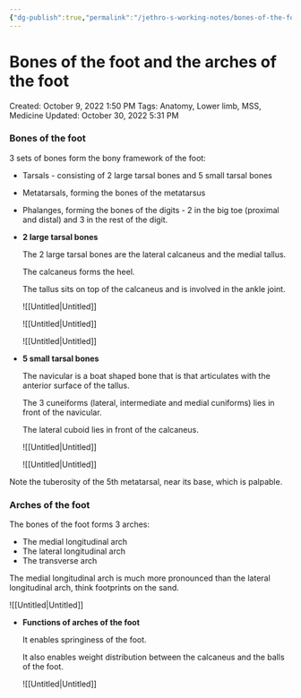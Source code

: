 ```yaml
---
{"dg-publish":true,"permalink":"/jethro-s-working-notes/bones-of-the-foot-and-the-arches-of-the-foot/","dgPassFrontmatter":true}
---
```



# Bones of the foot and the arches of the foot

Created: October 9, 2022 1:50 PM
Tags: Anatomy, Lower limb, MSS, Medicine
Updated: October 30, 2022 5:31 PM

### Bones of the foot

3 sets of bones form the bony framework of the foot:

- Tarsals - consisting of 2 large tarsal bones and 5 small tarsal bones
- Metatarsals, forming the bones of the metatarsus
- Phalanges, forming the bones of the digits - 2 in the big toe (proximal and distal) and 3 in the rest of the digit.
- **2 large tarsal bones**
    
    The 2 large tarsal bones are the lateral calcaneus and the medial tallus.
    
    The calcaneus forms the heel.
    
    The tallus sits on top of the calcaneus and is involved in the ankle joint.
    
    ![[Untitled\|Untitled]]
    
    ![[Untitled\|Untitled]]
    
    ![[Untitled\|Untitled]]
    
- **5 small tarsal bones**
    
    The navicular is a boat shaped bone that is that articulates with the anterior surface of the tallus.
    
    The 3 cuneiforms (lateral, intermediate and medial cuniforms) lies in front of the navicular.
    
    The lateral cuboid lies in front of the calcaneus.
    
    ![[Untitled\|Untitled]]
    
    ![[Untitled\|Untitled]]
    

Note the tuberosity of the 5th metatarsal, near its base, which is palpable.

### Arches of the foot

The bones of the foot forms 3 arches:

- The medial longitudinal arch
- The lateral longitudinal arch
- The transverse arch

The medial longitudinal arch is much more pronounced than the lateral longitudinal arch, think footprints on the sand.

![[Untitled\|Untitled]]

- **Functions of arches of the foot**
    
    It enables springiness of the foot.
    
    It also enables weight distribution between the calcaneus and the balls of the foot.
    
    ![[Untitled\|Untitled]]
